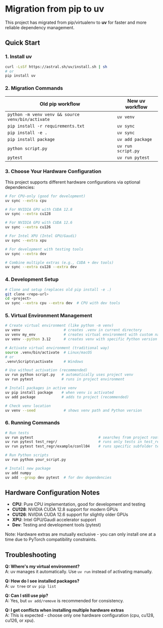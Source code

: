 # Migration from pip to uv

This project has migrated from pip/virtualenv to **uv** for faster and more reliable dependency management.

## Quick Start

### 1. Install uv
```bash
curl -LsSf https://astral.sh/uv/install.sh | sh
# or
pip install uv
```

### 2. Migration Commands

| Old pip workflow | New uv workflow |
|------------------|-----------------|
| `python -m venv venv && source venv/bin/activate` | `uv venv` |
| `pip install -r requirements.txt` | `uv sync` |
| `pip install -e .` | `uv sync` |
| `pip install package` | `uv add package` |
| `python script.py` | `uv run script.py` |
| `pytest` | `uv run pytest` |

### 3. Choose Your Hardware Configuration

This project supports different hardware configurations via optional dependencies:

```bash
# For CPU-only (good for development)
uv sync --extra cpu

# For NVIDIA GPU with CUDA 12.8
uv sync --extra cu128

# For NVIDIA GPU with CUDA 12.6
uv sync --extra cu126

# For Intel XPU (Intel GPU/Gaudi)
uv sync --extra xpu

# For development with testing tools
uv sync --extra dev

# Combine multiple extras (e.g., CUDA + dev tools)
uv sync --extra cu128 --extra dev
```

### 4. Development Setup

```bash
# Clone and setup (replaces old pip install -e .)
git clone <repo-url>
cd <project>
uv sync --extra cpu --extra dev  # CPU with dev tools
```

### 5. Virtual Environment Management

```bash
# Create virtual environment (like python -m venv)
uv venv                    # creates .venv in current directory
uv venv my_env             # creates virtual environment with custom name
uv venv --python 3.12      # creates venv with specific Python version (requires >=3.12)

# Activate virtual environment (traditional way)
source .venv/bin/activate  # Linux/macOS
# or
.venv\Scripts\activate     # Windows

# Use without activation (recommended)
uv run python script.py   # automatically uses project venv
uv run pytest             # runs in project environment

# Install packages in active venv
uv pip install package    # when venv is activated
uv add package            # adds to project (recommended)

# Check venv location
uv venv --seed             # shows venv path and Python version
```

### 6. Running Commands

```bash
# Run tests
uv run pytest                              # searches from project root recursively
uv run pytest test_regr/                   # runs only tests in test_regr directory  
uv run pytest test_regr/example/conll04    # runs specific subfolder tests

# Run Python scripts
uv run python your_script.py

# Install new package
uv add numpy
uv add --group dev pytest  # for dev dependencies
```

## Hardware Configuration Notes

- **CPU**: Pure CPU implementation, good for development and testing
- **CU128**: NVIDIA CUDA 12.8 support for modern GPUs
- **CU126**: NVIDIA CUDA 12.6 support for slightly older GPUs  
- **XPU**: Intel GPU/Gaudi accelerator support
- **Dev**: Testing and development tools (pytest)

Note: Hardware extras are mutually exclusive - you can only install one at a time due to PyTorch compatibility constraints.

## Troubleshooting

**Q: Where's my virtual environment?**  
A: uv manages it automatically. Use `uv run` instead of activating manually.

**Q: How do I see installed packages?**  
A: `uv tree` or `uv pip list`

**Q: Can I still use pip?**  
A: Yes, but `uv add/remove` is recommended for consistency.

**Q: I get conflicts when installing multiple hardware extras**  
A: This is expected - choose only one hardware configuration (cpu, cu128, cu126, or xpu).